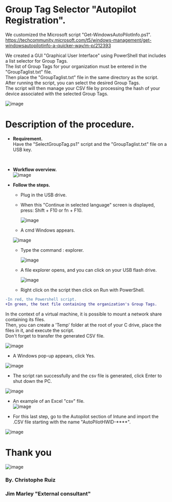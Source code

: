 # Group Tag Selector "Autopilot Registration". 

We customized the Microsoft script "Get-WindowsAutoPilotInfo.ps1".<br />
https://techcommunity.microsoft.com/t5/windows-management/get-windowsautopilotinfo-a-quicker-way/m-p/212393<br />

We created a GUI "Graphical User Interface" using PowerShell that includes a list selector for Group Tags.<br />
The list of Group Tags for your organization must be entered in the "GroupTaglist.txt" file.<br />
Then place the "GroupTaglist.txt" file in the same directory as the script.<br /> 
After running the script, you can select the desired Group Tags.<br /> 
The script will then manage your CSV file by processing the hash of your device associated with the selected Group Tags.<br />

![image](https://github.com/EasyCenterCorpConsulting/GroupTagSelector_AddAutoPilot_Intune/assets/136331253/8f0d986a-29e4-4200-9ada-4cf60ccff58e)


# Description of the procedure.
- **Requirement.**<br />
Have the "SelectGroupTag.ps1" script and the "GroupTaglist.txt" file on a USB key.<br />
<br />

- **Workflow overview.**<br />
![image](https://github.com/EasyCenterCorpConsulting/GroupTagSelector_AddAutoPilot_Intune/assets/136331253/a1d10fcd-e5ba-4894-aee1-c034378bc081)

- **Follow the steps.**<br />
     - Plug in the USB drive.<br />
     - When this "Continue in selected language" screen is displayed, press: Shift + F10 or fn + F10.<br />
   
       ![image](https://github.com/EasyCenterCorpConsulting/GroupTagSelector_AddAutoPilot_Intune/assets/136331253/952e060d-eda1-4414-b89f-946b0e62d383)
       
       
     - A cmd Windows appears.<br />
       

     ![image](https://github.com/EasyCenterCorpConsulting/GroupTagSelector_AddAutoPilot_Intune/assets/136331253/f4f34c20-4936-40b7-852a-7c5294e5ab65)

     - Type the command : explorer. <br />
     
        ![image](https://github.com/EasyCenterCorpConsulting/GroupTagSelector_AddAutoPilot_Intune/assets/136331253/6f8fdbbc-73c4-4a89-b514-6bfb3af94533)
        
     - A file explorer opens, and you can click on your USB flash drive.<br />

        ![image](https://github.com/EasyCenterCorpConsulting/GroupTagSelector_AddAutoPilot_Intune/assets/136331253/7cfb10e3-88d7-475a-843d-ae1f49a06836)
        
    - Right click on the script then click on Run with PowerShell.<br />
    
 ```diff 
 -In red, the Powershell script.
 +In green, the text file containing the organization's Group Tags.
``` 
In the context of a virtual machine, it is possible to mount a network share containing its files.<br />
Then, you can create a 'Temp' folder at the root of your C drive, place the files in it, and execute the script.<br />
Don't forget to transfer the generated CSV file.<br />
      
   ![image](https://github.com/EasyCenterCorpConsulting/GroupTagSelector_AddAutoPilot_Intune/assets/136331253/0576fcd0-84a1-469e-8c49-578e137f7d71)
 
- A Windows pop-up appears, click Yes.<br />

 ![image](https://github.com/EasyCenterCorpConsulting/GroupTagSelector_AddAutoPilot_Intune/assets/136331253/fb9caa5f-edfb-483d-ae37-cc9c25c73033)
 
 - The script ran successfully and the csv file is generated, click Enter to shut down the PC.<br />

![image](https://github.com/EasyCenterCorpConsulting/GroupTagSelector_AddAutoPilot_Intune/assets/136331253/f7d145b1-3428-42a1-9f37-c0c8404be4d9)


 - An example of an Excel "csv" file.<br />
![image](https://github.com/EasyCenterCorpConsulting/GroupTagSelector_AddAutoPilot_Intune/assets/136331253/85d89fac-1254-4154-8913-4bf0ac895db0)


-    For this last step, go to the Autopilot section of Intune and import the .CSV file starting with the name "AutoPilotHWID-****".<br />

![image](https://github.com/EasyCenterCorpConsulting/GroupTagSelector_AddAutoPilot_Intune/assets/136331253/7a25a584-2f21-4dc0-82a3-8564f12128df)


# Thank you<br />

![image](https://github.com/EasyCenterCorpConsulting/GroupTagSelector_AddAutoPilot_Intune/assets/136331253/7f76ed22-faa2-4dfa-9652-57f22187d213)

### By. Christophe Ruiz<br />  
### Jim Marley "External consultant"<br />

